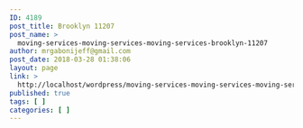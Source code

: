 ```yaml
---
ID: 4189
post_title: Brooklyn 11207
post_name: >
  moving-services-moving-services-moving-services-brooklyn-11207
author: mrgabonijeff@gmail.com
post_date: 2018-03-28 01:38:06
layout: page
link: >
  http://localhost/wordpress/moving-services-moving-services-moving-services-brooklyn-11207/
published: true
tags: [ ]
categories: [ ]
---
```

